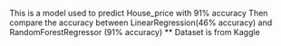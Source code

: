 This is a model used to predict House_price with 91% accuracy
Then compare the accuracy between LinearRegression(46% accuracy) and RandomForestRegressor (91% accuracy)
** Dataset is from Kaggle 
